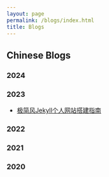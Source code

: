 ```yaml
---
layout: page
permalink: /blogs/index.html
title: Blogs
---
```


## Chinese Blogs

### 2024

### 2023

- [极简风Jekyll个人网站搭建指南](https://caihanlin.com/blogs/web)

### 2022

### 2021

### 2020
